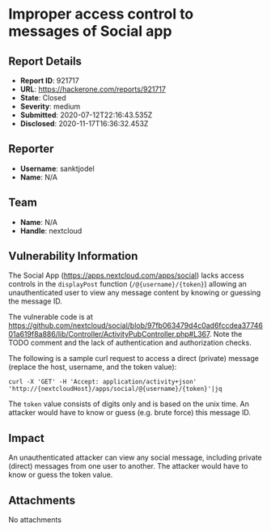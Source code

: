# Improper access control to messages of Social app

## Report Details
- **Report ID**: 921717
- **URL**: https://hackerone.com/reports/921717
- **State**: Closed
- **Severity**: medium
- **Submitted**: 2020-07-12T22:16:43.535Z
- **Disclosed**: 2020-11-17T16:36:32.453Z

## Reporter
- **Username**: sanktjodel
- **Name**: N/A

## Team
- **Name**: N/A
- **Handle**: nextcloud

## Vulnerability Information
The Social App (https://apps.nextcloud.com/apps/social) lacks access controls in the `displayPost` function (`/@{username}/{token}`) allowing an unauthenticated user to view any message content by knowing or guessing the message ID.

The vulnerable code is at https://github.com/nextcloud/social/blob/97fb063479d4c0ad6fccdea3774601a619f8a886/lib/Controller/ActivityPubController.php#L367.
Note the TODO comment and the lack of authentication and authorization checks.

The following is a sample curl request to access a direct (private) message (replace the host, username, and the token value):

```
curl -X 'GET' -H 'Accept: application/activity+json' 'http://{nextcloudHost}/apps/social/@{username}/{token}'|jq
```

The `token` value consists of digits only and is based on the unix time.
An attacker would have to know or guess (e.g. brute force) this message ID.

## Impact

An unauthenticated attacker can view any social message, including private (direct) messages from one user to another.
The attacker would have to know or guess the token value.

## Attachments
No attachments
